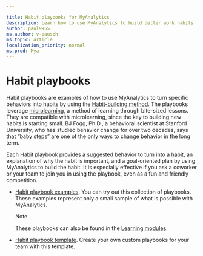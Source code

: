 ```yaml
---

title: Habit playbooks for MyAnalytics
description: Learn how to use MyAnalytics to build better work habits
author: paul9955
ms.author: v-pausch
ms.topic: article
localization_priority: normal 
ms.prod: Mya
---
```


# Habit playbooks

Habit playbooks are examples of how to use MyAnalytics to turn specific behaviors into habits by using the [Habit-building method](Adopt-Habit-building-method.md). The playbooks leverage [microlearning](https://en.wikipedia.org/wiki/Microlearning), a method of learning through bite-sized lessons. They are compatible with microlearning, since the key to building new habits is starting small. BJ Fogg, Ph.D., a behavioral scientist at Stanford University, who has studied behavior change for over two decades, says that “baby steps” are one of the only ways to change behavior in the long term.

Each Habit playbook provides a suggested behavior to turn into a habit, an explanation of why the habit is important, and a goal-oriented plan by using MyAnalytics to build the habit. It is especially effective if you ask a coworker or your team to join you in using the playbook, even as a fun and friendly competition.

* [Habit playbook examples](Habit-playbook-examples.pdf). You can try out this collection of playbooks. These examples represent only a small sample of what is possible with MyAnalytics.

  > [!Note]
  > These playbooks can also be found in the [Learning modules](Adopt-Learning-Modules.md).

* [Habit playbook template](Habit-playbook-template.pptx). Create your own custom playbooks for your team with this template.
